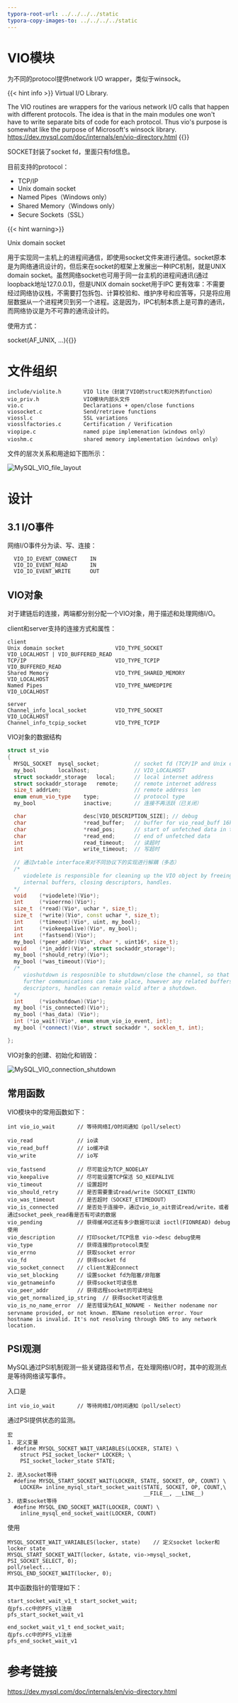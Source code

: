 ```yaml
---
typora-root-url: ../../../../static
typora-copy-images-to: ../../../../static
---
```


# VIO模块

为不同的protocol提供network I/O wrapper，类似于winsock。

{{< hint info >}}
Virtual I/O Library.

The VIO routines are wrappers for the various network I/O calls that happen with different protocols. The idea is that in the main modules one won't have to write separate bits of code for each protocol. Thus vio's purpose is somewhat like the purpose of Microsoft's winsock library.
https://dev.mysql.com/doc/internals/en/vio-directory.html
{{</hint>}}

SOCKET封装了socket fd，里面只有fd信息。

目前支持的protocol：

- TCP/IP
- Unix domain socket
- Named Pipes（Windows only）
- Shared Memory（Windows only）
- Secure Sockets（SSL）

{{< hint warning>}}

Unix domain socket

用于实现同一主机上的进程间通信，即使用socket文件来进行通信。socket原本是为网络通讯设计的，但后来在socket的框架上发展出一种IPC机制，就是UNIX domain socket。虽然网络socket也可用于同一台主机的进程间通讯(通过loopback地址127.0.0.1)，但是UNIX domain socket用于IPC 更有效率：不需要经过网络协议栈，不需要打包拆包、计算校验和、维护序号和应答等，只是将应用层数据从一个进程拷贝到另一个进程。这是因为，IPC机制本质上是可靠的通讯，而网络协议是为不可靠的通讯设计的。

使用方式：

socket(AF_UNIX, ...){{</hint>}}

# 文件组织

````
include/violite.h       VIO lite（封装了VIO的struct和对外的function）
vio_priv.h              VIO模块内部头文件
vio.c                   Declarations + open/close functions
viosocket.c             Send/retrieve functions
viossl.c                SSL variations
viosslfactories.c       Certification / Verification
viopipe.c               named pipe implemenation（windows only）
vioshm.c                shared memory implementation（windows only）
````

文件的层次关系和用途如下图所示：

![MySQL_VIO_file_layout](/MySQL_VIO_file_layout.png)

# 设计

## 3.1 I/O事件

网络I/O事件分为读、写、连接：

````
  VIO_IO_EVENT_CONNECT    IN
  VIO_IO_EVENT_READ       IN
  VIO_IO_EVENT_WRITE      OUT
````

## VIO对象

对于建链后的连接，两端都分别分配一个VIO对象，用于描述和处理网络I/O。

client和server支持的连接方式和属性：

````
client
Unix domain socket                VIO_TYPE_SOCKET         VIO_LOCALHOST | VIO_BUFFERED_READ
TCP/IP                            VIO_TYPE_TCPIP          VIO_BUFFERED_READ
Shared Memory                     VIO_TYPE_SHARED_MEMORY  VIO_LOCALHOST
Named Pipes                       VIO_TYPE_NAMEDPIPE      VIO_LOCALHOST

server
Channel_info_local_socket         VIO_TYPE_SOCKET         VIO_LOCALHOST
Channel_info_tcpip_socket         VIO_TYPE_TCPIP
````

VIO对象的数据结构

````c++
struct st_vio
{
  MYSQL_SOCKET  mysql_socket;           // socket fd (TCP/IP and Unix domain socket)
  my_bool       localhost;              // VIO_LOCALHOST
  struct sockaddr_storage   local;      // local internet address
  struct sockaddr_storage   remote;     // remote internet address
  size_t addrLen;                       // remote address len
  enum enum_vio_type    type;           // protocol type 
  my_bool               inactive;       // 连接不再活跃（已关闭）

  char                  desc[VIO_DESCRIPTION_SIZE]; // debug
  char                  *read_buffer;   // buffer for vio_read_buff 16k
  char                  *read_pos;      // start of unfetched data in the read buffer
  char                  *read_end;      // end of unfetched data
  int                   read_timeout;   // 读超时
  int                   write_timeout;  // 写超时
  
  // 通过vtable interface来对不同协议下的实现进行解耦（多态）
  /* 
     viodelete is responsible for cleaning up the VIO object by freeing 
     internal buffers, closing descriptors, handles. 
  */
  void    (*viodelete)(Vio*);
  int     (*vioerrno)(Vio*);
  size_t  (*read)(Vio*, uchar *, size_t);
  size_t  (*write)(Vio*, const uchar *, size_t);
  int     (*timeout)(Vio*, uint, my_bool);
  int     (*viokeepalive)(Vio*, my_bool);
  int     (*fastsend)(Vio*);
  my_bool (*peer_addr)(Vio*, char *, uint16*, size_t);
  void    (*in_addr)(Vio*, struct sockaddr_storage*);
  my_bool (*should_retry)(Vio*);
  my_bool (*was_timeout)(Vio*);
  /* 
     vioshutdown is resposnible to shutdown/close the channel, so that no 
     further communications can take place, however any related buffers,
     descriptors, handles can remain valid after a shutdown.
  */
  int     (*vioshutdown)(Vio*);
  my_bool (*is_connected)(Vio*);
  my_bool (*has_data) (Vio*);
  int (*io_wait)(Vio*, enum enum_vio_io_event, int);
  my_bool (*connect)(Vio*, struct sockaddr *, socklen_t, int);

};
````

VIO对象的创建、初始化和销毁：

![MySQL_VIO_connection_shutdown](/MySQL_VIO_connection_shutdown.png)

## 常用函数

VIO模块中的常用函数如下：

````
int vio_io_wait       // 等待网络I/O时间通知（poll/select）

vio_read              // io读
vio_read_buff         // io缓冲读
vio_write             // io写

vio_fastsend          // 尽可能设为TCP_NODELAY
vio_keepalive         // 尽可能设置TCP保活 SO_KEEPALIVE
vio_timeout           // 设置超时
vio_should_retry      // 是否需要重试read/write（SOCKET_EINTR）
vio_was_timeout       // 是否超时（SOCKET_ETIMEDOUT）
vio_is_connected      // 是否处于连接中，通过vio_io_ait尝试read/write，或者通过socket_peek_read看是否有可读的数据
vio_pending           // 获得缓冲区还有多少数据可以读 ioctl(FIONREAD) debug使用
vio_description       // 打印socket/TCP信息 vio->desc debug使用
vio_type              // 获得连接的protocol类型
vio_errno             // 获取socket error
vio_fd                // 获得socket fd
vio_socket_connect    // client发起connect
vio_set_blocking      // 设置socket fd为阻塞/非阻塞
vio_getnameinfo       // 获得socket可读信息
vio_peer_addr         // 获得远程socket的可读地址
vio_get_normalized_ip_string  // 获得socket可读信息
vio_is_no_name_error  // 是否错误为EAI_NONAME - Neither nodename nor servname provided, or not known. 即Name resolution error. Your hostname is invalid. It's not resolving through DNS to any network location.
````

## PSI观测

MySQL通过PSI机制观测一些关键路径和节点，在处理网络I/O时，其中的观测点是等待网络读写事件。

入口是

````
int vio_io_wait       // 等待网络I/O时间通知（poll/select）
````

通过PSI提供状态的监测。

````
宏
1. 定义变量
  #define MYSQL_SOCKET_WAIT_VARIABLES(LOCKER, STATE) \
    struct PSI_socket_locker* LOCKER; \
    PSI_socket_locker_state STATE;

2. 进入socket等待
  #define MYSQL_START_SOCKET_WAIT(LOCKER, STATE, SOCKET, OP, COUNT) \
    LOCKER= inline_mysql_start_socket_wait(STATE, SOCKET, OP, COUNT,\
                                           __FILE__, __LINE__)
3. 结束socket等待
  #define MYSQL_END_SOCKET_WAIT(LOCKER, COUNT) \
    inline_mysql_end_socket_wait(LOCKER, COUNT)
````

使用

````
MYSQL_SOCKET_WAIT_VARIABLES(locker, state)    // 定义socket locker和locker state
MYSQL_START_SOCKET_WAIT(locker, &state, vio->mysql_socket, PSI_SOCKET_SELECT, 0);
poll/select...
MYSQL_END_SOCKET_WAIT(locker, 0);
````

其中函数指针的管理如下：

````
start_socket_wait_v1_t start_socket_wait;
在pfs.cc中的PFS_v1注册
pfs_start_socket_wait_v1

end_socket_wait_v1_t end_socket_wait;
在pfs.cc中的PFS_v1注册
pfs_end_socket_wait_v1
````

# 参考链接

https://dev.mysql.com/doc/internals/en/vio-directory.html
